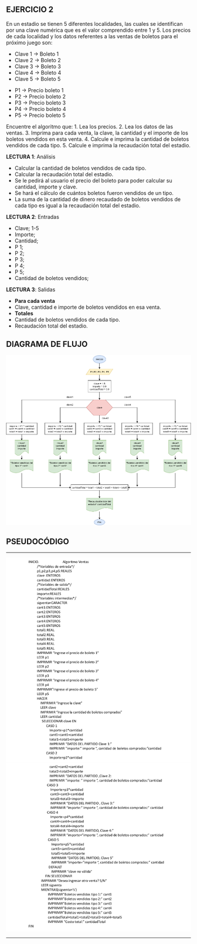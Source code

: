 ## EJERCICIO 2

En un estadio se tienen 5 diferentes localidades, las cuales se identifican por una clave numérica que es el valor comprendido entre 1 y 5. Los precios de cada localidad y los datos referentes a las ventas de boletos para el próximo juego son:

* Clave 1 → Boleto 1​
* Clave 2 → Boleto 2
* ​Clave 3 → Boleto 3
* ​Clave 4 → Boleto 4
* ​Clave 5 → Boleto 5

+ P1 → Precio boleto 1
+ P2 → Precio boleto 2
+ P3 → Precio boleto 3
+ P4 → Precio boleto 4
+ P5 → Precio boleto 5

Encuentre el algoritmo que:
1.​ Lea los precios.
2. Lea los datos de las ventas.
3. Imprima para cada venta, la clave, la cantidad y el importe de los boletos vendidos en esta venta.
4. Calcule e imprima la cantidad de boletos vendidos de cada tipo.
5. Calcule e imprima la recaudación total del estadio.

**LECTURA 1**: Análisis

* Calcular la cantidad de boletos vendidos de cada tipo.
* Calcular la recaudación total del estadio.
* Se le pedirá al usuario el precio del boleto para poder calcular su cantidad, importe y clave.
* Se hará el cálculo de cuántos boletos fueron vendidos de un tipo.
* La suma de la cantidad de dinero recaudado de boletos vendidos de cada tipo es igual a la recaudación total del estadio.

**LECTURA 2**: Entradas

+ Clave; 1-5
+ Importe;
+ Cantidad;
+ P 1;
+ P 2;
+ P 3;
+ P 4;
+ P 5;
+ Cantidad de boletos vendidos;

**LECTURA 3**: Salidas

* **Para cada venta**
* Clave, cantidad e importe de boletos vendidos en esa venta.
* **Totales**
* Cantidad de boletos vendidos de cada tipo.
* Recaudación total del estadio.


## DIAGRAMA DE FLUJO

![DIAGRAMA DEL EJERCICIO 2](/ejercicio2/EJERCICIO2-PRACTICA5-FP-2026-1.drawio.png)

## PSEUDOCÓDIGO

---

![PSEUDOCÓDIGO DEL EJERCICIO 2 (parte 1)](/ejercicio2/EJERCICIO2-PRACTICA5-FP-2026-1.pseudo1.png)
![PSEUDOCÓDIGO DEL EJERCICIO 2 (parte 2)](/ejercicio2/EJERCICIO2-PRACTICA5-FP-2026-1.pseudo2.png)

---
